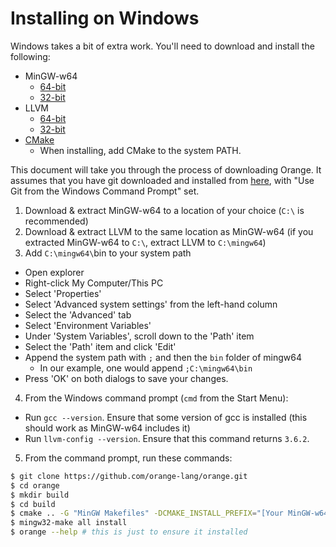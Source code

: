 # Installing on Windows

Windows takes a bit of extra work. You'll need to download and install the following:
  - MinGW-w64
	- [64-bit](http://downloads.sourceforge.net/mingw-w64/x86_64-5.1.0-release-posix-seh-rt_v4-rev0.7z)
	- [32-bit](http://downloads.sourceforge.net/mingw-w64/i686-5.1.0-release-posix-dwarf-rt_v4-rev0.7z)
  - LLVM
	- [64-bit](https://github.com/rfratto/llvm/releases/download/v3.6.2/llvm-win-mingw64-posix-seh.zip)
	- [32-bit](https://github.com/rfratto/llvm/releases/download/v3.6.2/llvm-win-mingw32-posix-dwarf.zip)
  - [CMake](http://www.cmake.org/download/)
    - When installing, add CMake to the system PATH.

This document will take you through the process of downloading Orange. It
assumes that you have git downloaded and installed from
[here](https://msysgit.github.io), with "Use Git from the Windows Command
Prompt" set.

1. Download & extract MinGW-w64 to a location of your choice (`C:\` is recommended)
2. Download & extract LLVM to the same location as MinGW-w64 (if you extracted MinGW-w64 to `C:\`, extract LLVM to `C:\mingw64`)
3. Add `C:\mingw64\`bin to your system path
  - Open explorer
  - Right-click My Computer/This PC
  - Select 'Properties'
  - Select 'Advanced system settings' from the left-hand column
  - Select the 'Advanced' tab
  - Select 'Environment Variables'
  - Under 'System Variables', scroll down to the 'Path' item
  - Select the 'Path' item and click 'Edit'
  - Append the system path with `;` and then the `bin` folder of mingw64
  	- In our example, one would append `;C:\mingw64\bin`
  - Press 'OK' on both dialogs to save your changes.
4. From the Windows command prompt (`cmd` from the Start Menu):
  - Run `gcc --version`. Ensure that some version of gcc is installed (this should work as MinGW-w64 includes it)
  - Run `llvm-config --version`. Ensure that this command returns `3.6.2`. 
5. From the command prompt, run these commands:

```sh
$ git clone https://github.com/orange-lang/orange.git
$ cd orange
$ mkdir build
$ cd build
$ cmake .. -G "MinGW Makefiles" -DCMAKE_INSTALL_PREFIX="[Your MinGW-w64 path, e.g. C:\mingw64]"
$ mingw32-make all install
$ orange --help # this is just to ensure it installed
```